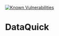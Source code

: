 [![Known Vulnerabilities](https://snyk.io/test/github/k1357536/dataquick/badge.svg)](https://snyk.io/test/github/k1357536/dataquick)
# DataQuick

